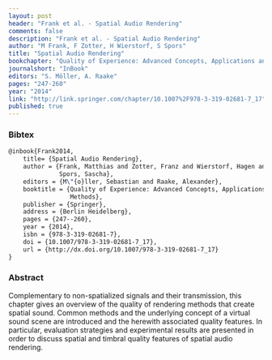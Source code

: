 ```yaml
---
layout: post
header: "Frank et al. - Spatial Audio Rendering"
comments: false
description: "Frank et al. - Spatial Audio Rendering"
author: "M Frank, F Zotter, H Wierstorf, S Spors"
title: "Spatial Audio Rendering"
bookchapter: "Quality of Experience: Advanced Concepts, Applications and Methods"
journalshort: "InBook"
editors: "S. Möller, A. Raake"
pages: "247-260"
year: "2014"
link: "http://link.springer.com/chapter/10.1007%2F978-3-319-02681-7_17"
published: true
---
```


### Bibtex

```latex
@inbook{Frank2014,
    title= {Spatial Audio Rendering},
    author = {Frank, Matthias and Zotter, Franz and Wierstorf, Hagen and
              Spors, Sascha},
    editors = {M\"{o}ller, Sebastian and Raake, Alexander},
    booktitle = {Quality of Experience: Advanced Concepts, Applications and
                 Methods},
    publisher = {Springer},
    address = {Berlin Heidelberg},
    pages = {247--260},
    year = {2014},
    isbn = {978-3-319-02681-7},
    doi = {10.1007/978-3-319-02681-7_17},
    url = {http://dx.doi.org/10.1007/978-3-319-02681-7_17}
}
```

### Abstract

Complementary to non-spatialized signals and their transmission, this chapter
gives an overview of the quality of rendering methods that create spatial sound.
Common methods and the underlying concept of a virtual sound scene are
introduced and the herewith associated quality features. In particular,
evaluation strategies and experimental results are presented in order to discuss
spatial and timbral quality features of spatial audio rendering.
